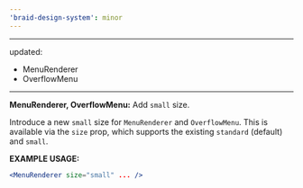 ```yaml
---
'braid-design-system': minor
---
```


---
updated:
  - MenuRenderer
  - OverflowMenu
---

**MenuRenderer, OverflowMenu:** Add `small` size.

Introduce a new `small` size for `MenuRenderer` and `OverflowMenu`.
This is available via the `size` prop, which supports the existing `standard` (default) and `small`.

**EXAMPLE USAGE:**
```jsx
<MenuRenderer size="small" ... />
```
